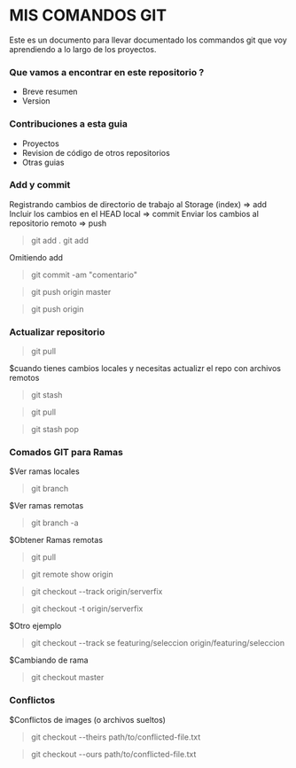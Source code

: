 # MIS COMANDOS GIT #

Este es un documento para llevar documentado los commandos git que voy aprendiendo a lo largo de los proyectos.


### Que vamos a encontrar en este repositorio ? ###

* Breve resumen
* Version

### Contribuciones a esta guia ###

* Proyectos
* Revision de código de otros repositorios
* Otras guias


### Add y commit ### 

Registrando cambios de directorio de trabajo al Storage (index) => add
Incluir los cambios en el HEAD local => commit
Enviar los cambios al repositorio remoto => push

>
> git add .
> git add <nombre de archivo>

Omitiendo add
>
> git commit -am "comentario"

> git push origin master

> git push origin <nombre del branch>


### Actualizar repositorio ##
>git pull

$cuando tienes cambios locales y necesitas actualizr el repo con archivos remotos
>git stash

>git pull

>git stash pop

### Comados GIT para Ramas ###

$Ver ramas locales
>git branch

$Ver ramas remotas
>git branch -a

$Obtener Ramas remotas
>git pull

>git remote show origin

>git checkout --track origin/serverfix

>git checkout -t origin/serverfix

$Otro ejemplo
>git checkout --track se featuring/seleccion origin/featuring/seleccion

$Cambiando de rama
>git checkout master

### Conflictos ###

$Conflictos de images (o archivos sueltos)

>git checkout --theirs path/to/conflicted-file.txt

>git checkout --ours path/to/conflicted-file.txt 




